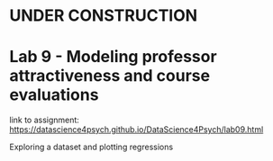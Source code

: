 # UNDER CONSTRUCTION

# Lab 9 - Modeling professor attractiveness and course evaluations

link to assignment: https://datascience4psych.github.io/DataScience4Psych/lab09.html

Exploring a dataset and plotting regressions

